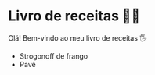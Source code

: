 # Livro de receitas :man_cook:

Olá! Bem-vindo ao meu livro de receitas :raised_hand_with_fingers_splayed:

- Strogonoff de frango
- Pavê
